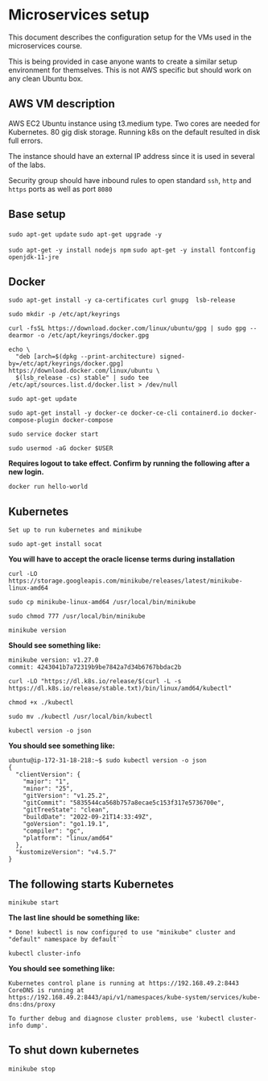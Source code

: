 # Microservices setup

This document describes the configuration setup for the VMs used in the microservices course.

This is being provided in case anyone wants to create a similar setup environment for themselves. This is not AWS specific but should work on any clean Ubuntu box.

## AWS VM description

AWS EC2 Ubuntu instance using t3.medium type. Two cores are needed for Kubernetes.  80 gig disk storage.  Running k8s on the default resulted in disk full errors.

The instance should have an external IP address since it is used in several of the labs.

Security group should have inbound rules to open standard `ssh`, `http` and `https` ports as well as port `8080`

## Base setup

`sudo apt-get update`
`sudo apt-get upgrade -y`

`sudo apt-get -y install nodejs npm`
`sudo apt-get -y install fontconfig openjdk-11-jre`

## Docker


`sudo apt-get install -y ca-certificates curl gnupg  lsb-release`

`sudo mkdir -p /etc/apt/keyrings`

`curl -fsSL https://download.docker.com/linux/ubuntu/gpg | sudo gpg --dearmor -o /etc/apt/keyrings/docker.gpg`


```
echo \
  "deb [arch=$(dpkg --print-architecture) signed-by=/etc/apt/keyrings/docker.gpg] https://download.docker.com/linux/ubuntu \
  $(lsb_release -cs) stable" | sudo tee /etc/apt/sources.list.d/docker.list > /dev/null
```

`sudo apt-get update`


`sudo apt-get install -y docker-ce docker-ce-cli containerd.io docker-compose-plugin docker-compose`

`sudo service docker start`

`sudo usermod -aG docker $USER`

**Requires logout to take effect. Confirm by running the following after a new login.**

`docker run hello-world`

## Kubernetes

`Set up to run kubernetes and minikube`

`sudo apt-get install socat`

**You will have to accept the oracle license terms during installation**

`curl -LO https://storage.googleapis.com/minikube/releases/latest/minikube-linux-amd64`


`sudo cp minikube-linux-amd64 /usr/local/bin/minikube`

`sudo chmod 777 /usr/local/bin/minikube`

`minikube version`

__Should see something like:__
```
minikube version: v1.27.0
commit: 4243041b7a72319b9be7842a7d34b6767bbdac2b
```

`curl -LO "https://dl.k8s.io/release/$(curl -L -s https://dl.k8s.io/release/stable.txt)/bin/linux/amd64/kubectl"`

`chmod +x ./kubectl`

`sudo mv ./kubectl /usr/local/bin/kubectl`

`kubectl version -o json`

__You should see something like:__

```
ubuntu@ip-172-31-18-218:~$ sudo kubectl version -o json
{
  "clientVersion": {
    "major": "1",
    "minor": "25",
    "gitVersion": "v1.25.2",
    "gitCommit": "5835544ca568b757a8ecae5c153f317e5736700e",
    "gitTreeState": "clean",
    "buildDate": "2022-09-21T14:33:49Z",
    "goVersion": "go1.19.1",
    "compiler": "gc",
    "platform": "linux/amd64"
  },
  "kustomizeVersion": "v4.5.7"
}
```

## The following starts Kubernetes

`minikube start `

__The last line should be something like:__

```
* Done! kubectl is now configured to use "minikube" cluster and "default" namespace by default``
```

`kubectl cluster-info`

__You should see something like:__

```
Kubernetes control plane is running at https://192.168.49.2:8443
CoreDNS is running at https://192.168.49.2:8443/api/v1/namespaces/kube-system/services/kube-dns:dns/proxy

To further debug and diagnose cluster problems, use 'kubectl cluster-info dump'.
```

## To shut down kubernetes

`minikube stop`